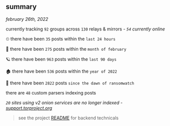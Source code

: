 
## summary
_february 26th, 2022_

currently tracking `92` groups across `130` relays & mirrors - _`54` currently online_

⏲ there have been `35` posts within the `last 24 hours`

🦈 there have been `275` posts within the `month of february`

🪐 there have been `963` posts within the `last 90 days`

🏚 there have been `536` posts within the `year of 2022`

🦕 there have been `2822` posts `since the dawn of ransomwatch`

there are `48` custom parsers indexing posts

_`20` sites using v2 onion services are no longer indexed - [support.torproject.org](https://support.torproject.org/onionservices/v2-deprecation/)_

> see the project [README](https://github.com/thetanz/ransomwatch#ransomwatch--) for backend technicals
